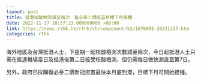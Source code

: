 ```yaml
---
layout: post
title: 抵港核酸檢測減至兩次　復必泰二價疫苗目標下月接種
date: 2022-11-17 18:37:23.000000000 +08:00
link: https://news.rthk.hk/rthk/ch/component/k2/1676065-20221117.htm
categories: rthk
---
```


海外地區及台灣抵港人士，下星期一起核酸檢測次數減至兩次，今日起抵港人士只需在抵達機場當日及抵港後第二日接受核酸檢測，但仍需每日做快測直至第7日。

另外，政府已採購復必泰二價新冠疫苗最快本月底到港，目標下月可開始接種。
